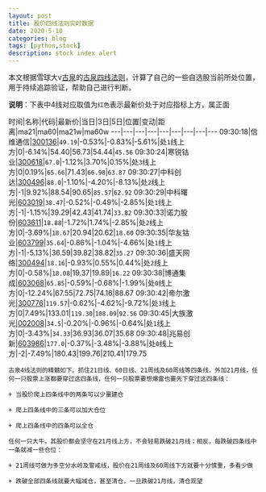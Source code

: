 ```yaml
---
layout: post
title: 股价四线法则实时数据
date: 2020-5-10
categories: blog
tags: [python,stock]
description: stock index alert
---
```



本文根据雪球大v[古泉](https://xueqiu.com/u/7148646888)的[古泉四线法则](https://xueqiu.com/7148646888/130498192)，计算了自己的一些自选股当前所处位置，用于持续追踪验证，帮助自己进行判断。

**说明**：下表中4线对应取值为`红色`表示最新价处于对应指标上方，属正面

时间|名称|代码|最新价|当日|3日|5日|位置|变动|距离|ma21|ma60|ma21w|ma60w
---|---|---|---|---|---|---|---|---
09:30:18|信维通信|[300136](https://xueqiu.com/S/SZ300136)|`49.19`|-0.53%|-0.83%|-5.61%|处`1`线上方|0|-6.14%|54.40|56.73|54.44|`45.56`
09:30:24|寒锐钴业|[300618](https://xueqiu.com/S/SZ300618)|`67.0`|-1.12%|3.70%|0.15%|处`3`线上方|0|0.19%|`65.66`|71.43|`66.98`|`63.87`
09:30:27|中科创达|[300496](https://xueqiu.com/S/SZ300496)|`88.0`|-1.10%|-4.20%|-8.13%|处`2`线上方|-1|9.92%|88.54|90.65|`85.57`|`62.92`
09:30:29|中科曙光|[603019](https://xueqiu.com/S/SH603019)|`38.47`|-0.52%|-0.49%|-2.85%|处`1`线上方|-1|-1.15%|39.29|42.43|41.74|`33.82`
09:30:33|诺力股份|[603611](https://xueqiu.com/S/SH603611)|`18.88`|-1.72%|1.74%|-2.85%|处`2`线上方|0|-3.69%|`18.67`|20.94|20.62|`18.60`
09:30:35|华友钴业|[603799](https://xueqiu.com/S/SH603799)|`35.64`|-0.86%|-1.04%|-4.66%|处`1`线上方|-1|-5.13%|36.59|39.82|38.82|`35.27`
09:30:36|盛天网络|[300494](https://xueqiu.com/S/SZ300494)|`18.16`|-0.93%|0.55%|0.44%|处`2`线上方|0|-0.58%|`18.08`|19.37|19.89|`16.22`
09:30:38|博通集成|[603068](https://xueqiu.com/S/SH603068)|`65.85`|-0.59%|-0.68%|-1.99%|处`0`线上方|0|-12.24%|67.55|72.75|74.16|88.67
09:30:42|帝尔激光|[300776](https://xueqiu.com/S/SZ300776)|`119.57`|-0.62%|-4.62%|-9.72%|处`3`线上方|0|7.49%|133.01|`119.30`|`108.09`|`92.56`
09:30:45|大族激光|[002008](https://xueqiu.com/S/SZ002008)|`34.5`|-0.20%|-0.96%|-0.64%|处`1`线上方|0|-3.43%|`34.33`|36.93|36.07|35.68
09:30:48|兆易创新|[603986](https://xueqiu.com/S/SH603986)|`177.0`|-0.37%|-3.48%|-3.88%|处`0`线上方|-2|-7.49%|180.43|199.76|210.41|179.75

```
古泉4线法则的精髓如下。抓住21日线、60日线、21周线及60周线等四条线，外加21月线，任何一只股票上涨都要穿过这四条线，任何一只股票要想爆雷也要先下穿过这四条线：

+ 当股价爬上四条线中的两条可以少量建仓

+ 爬上四条线中的三条可以加大仓位

+ 爬上四条线中的四条可以全仓

任何一只大牛，其股价都会坚守在21月线上方，不会轻易跌破21月线；相反，每跌破四条线中一条就减一些仓位：

+ 21周线可做为多空分水岭及警戒线，股价在21周线及60周线下方就要十分慎重，多看少做

+ 跌破全部四条线就要大幅减仓，甚至清仓，一旦跌破21月线，清仓观望
```